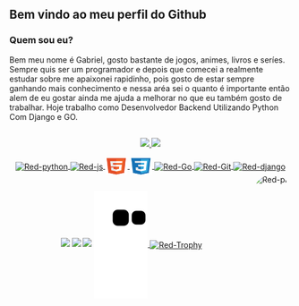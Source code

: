 ## Bem vindo ao meu perfil do Github

### Quem sou eu?
  Bem meu nome é Gabriel, gosto bastante de jogos, animes, livros e seríes. Sempre quis ser um programador e depois que comecei a realmente estudar sobre me apaixonei rapidinho, pois gosto de estar sempre ganhando mais conhecimento e nessa aréa sei o quanto é importante então alem de eu gostar ainda me ajuda a melhorar no que eu também gosto de trabalhar. Hoje trabalho como Desenvolvedor Backend Utilizando Python Com Django e GO.

##

<div align="center">
  <a href="https://github.com/llredxd">
  <img height="180em" src="https://github-readme-stats-llredxd.vercel.app/api?username=llredxd&show_icons=true&theme=codeSTACKr&include_all_commits=true&count_private=true"/>
  <img height="180em" src="https://github-readme-stats-llredxd.vercel.app/api/top-langs/?username=llredxd&layout=compact&langs_count=7&theme=codeSTACKr"/>
</div>
<div style="display: inline_block" align="center"><br>
  
  <img align="center" alt="Red-python" height="30" width="40" src="https://cdn.jsdelivr.net/gh/devicons/devicon/icons/python/python-original.svg">
  <img align="center" alt="Red-js" height="30" width="40" src="https://cdn.jsdelivr.net/gh/devicons/devicon/icons/javascript/javascript-original.svg">
  <img align="center" alt="Red-HTML" height="30" width="40" src="https://raw.githubusercontent.com/devicons/devicon/master/icons/html5/html5-original.svg">
  <img align="center" alt="Red-CSS" height="30" width="40" src="https://raw.githubusercontent.com/devicons/devicon/master/icons/css3/css3-original.svg">
  <img align="center" alt="Red-Go" height="30" width="40" src="https://cdn.jsdelivr.net/gh/devicons/devicon/icons/go/go-original-wordmark.svg">
  <img align="center" alt="Red-Git" height="30" width="40" src="https://cdn.jsdelivr.net/gh/devicons/devicon/icons/git/git-original.svg">
  <img align="center" alt="Red-django" height="60" width="70" src="https://icongr.am/devicon/django-original.svg?size=128&color=currentColor"> 
  <a href="https://github.com/llredxd">
  <img align="right" alt="Red-pic" height="150" style="border-radius:50px;" src="https://user-images.githubusercontent.com/59977779/156566108-a40df82b-3ce7-4fdd-9d9e-452e73b06cc1.jpg">
 
</div>
  
  ##
 
<div align="center"> 
  <a href = "mailto:gh.o.neira@hotmail.com"><img src="https://img.shields.io/badge/Microsoft_Outlook-0078D4?style=for-the-badge&logo=microsoft-outlook&logoColor=white"></a>
  <a href = "https://github.com/llRedXD"><img src="https://img.shields.io/badge/GitHub-100000?style=for-the-badge&logo=github&logoColor=white" target="_blank"></a>
  <a href="https://open.spotify.com/user/9h04ufs1kt7f6rewtms93mfi4?si=ec1abe6af0384f6b" target="_blank"><img src="https://img.shields.io/badge/Spotify-1ED760?&style=for-the-badge&logo=spotify&logoColor=white" target="_blank"></a> 
  <a href="https://github.com/llredxd">
  <img align="center" alt="Red-Trophy" src="https://github.com/llredxd/llredxd/blob/output/github-contribution-grid-snake.svg"/>
  <a href="https://github.com/llredxd">
  <img align="center" alt="Red-Trophy" src="https://github-profile-trophy.vercel.app/?username=llRedXD&theme=onedark&rank=SECRET,SSS,SS,S,AAA,AA,A,B,C"/>
 
</div>
